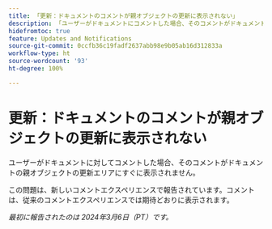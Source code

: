 ```yaml
---
title: 「更新：ドキュメントのコメントが親オブジェクトの更新に表示されない」
description: 「ユーザーがドキュメントにコメントした場合、そのコメントがドキュメントの親オブジェクトの更新エリアにすぐに表示されません。」
hidefromtoc: true
feature: Updates and Notifications
source-git-commit: 0ccfb36c19fadf2637abb98e9b05ab16d312833a
workflow-type: ht
source-wordcount: '93'
ht-degree: 100%

---
```



# 更新：ドキュメントのコメントが親オブジェクトの更新に表示されない

<!--WF, WFP-->

ユーザーがドキュメントに対してコメントした場合、そのコメントがドキュメントの親オブジェクトの更新エリアにすぐに表示されません。

この問題は、新しいコメントエクスペリエンスで報告されています。コメントは、従来のコメントエクスペリエンスでは期待どおりに表示されます。

_最初に報告されたのは 2024年3月6日（PT）です。_
